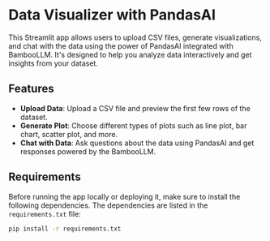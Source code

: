 # Data Visualizer with PandasAI

This Streamlit app allows users to upload CSV files, generate visualizations, and chat with the data using the power of PandasAI integrated with BambooLLM. It's designed to help you analyze data interactively and get insights from your dataset.

## Features

- **Upload Data**: Upload a CSV file and preview the first few rows of the dataset.
- **Generate Plot**: Choose different types of plots such as line plot, bar chart, scatter plot, and more.
- **Chat with Data**: Ask questions about the data using PandasAI and get responses powered by the BambooLLM.

## Requirements

Before running the app locally or deploying it, make sure to install the following dependencies. The dependencies are listed in the `requirements.txt` file:

```bash
pip install -r requirements.txt
